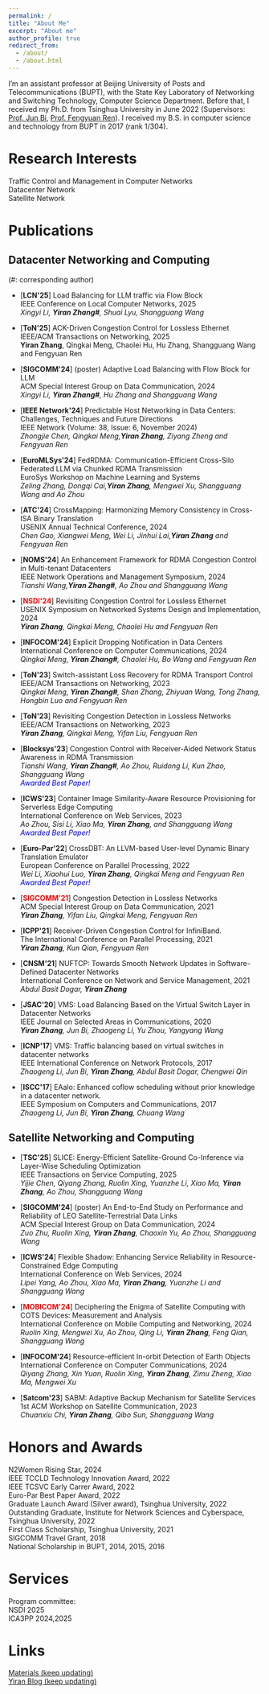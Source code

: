 ```yaml
---
permalink: /
title: "About Me"
excerpt: "About me"
author_profile: true
redirect_from: 
  - /about/
  - /about.html
---
```


I’m an assistant professor at Beijing University of Posts and Telecommunications (BUPT), with the State Key Laboratory of Networking and Switching Technology, Computer Science Department. Before that, I received my Ph.D. from Tsinghua University in June 2022 (Supervisors: [Prof. Jun Bi](https://www.tsinghua.edu.cn/info/1715/70637.htm), [Prof. Fengyuan Ren](https://www.cs.tsinghua.edu.cn/info/1126/3585.htm)). I received my B.S. in computer science and technology from BUPT in 2017 (rank 1/304).

Research Interests
======
Traffic Control and Management in Computer Networks  
Datacenter Network  
Satellite Network

# Publications 
## Datacenter Networking and Computing
 (#: corresponding author)  

 - [**LCN'25**] Load Balancing for LLM traffic via Flow Block    
   IEEE Conference on Local Computer Networks, 2025                   
   *Xingyi Li, **Yiran Zhang#**, Shuai Lyu, Shangguang Wang*
 
 
- [**ToN'25**] ACK-Driven Congestion Control for Lossless Ethernet    
   IEEE/ACM Transactions on Networking, 2025                   
   **Yiran Zhang**, Qingkai Meng, Chaolei Hu, Hu Zhang, Shangguang Wang and Fengyuan Ren
 
- [**SIGCOMM'24**] (poster) Adaptive Load Balancing with Flow Block for LLM    
   ACM Special Interest Group on Data Communication, 2024             
   *Xingyi Li, **Yiran Zhang#**, Hu Zhang and Shangguang Wang*

- [**IEEE Network'24**] Predictable Host Networking in Data Centers: Challenges, Techniques and Future Directions    
   IEEE Network (Volume: 38, Issue: 6, November 2024)             
   *Zhongjie Chen, Qingkai Meng,**Yiran Zhang**, Ziyang Zheng and Fengyuan Ren*

- [**EuroMLSys'24**] FedRDMA: Communication-Efficient Cross-Silo Federated LLM via Chunked RDMA Transmission     
  EuroSys Workshop on Machine Learning and Systems                 
   *Zeling Zhang, Dongqi Cai,**Yiran Zhang**, Mengwei Xu, Shangguang Wang and Ao Zhou*

- [**ATC'24**] CrossMapping: Harmonizing Memory Consistency in Cross-ISA Binary Translation    
   USENIX Annual Technical Conference, 2024             
   *Chen Gao, Xiangwei Meng, Wei Li, Jinhui Lai,**Yiran Zhang** and Fengyuan Ren*
  
- [**NOMS'24**] An Enhancement Framework for RDMA Congestion Control in Multi-tenant Datacenters    
   IEEE Network Operations and Management Symposium, 2024             
   *Tianshi Wang,**Yiran Zhang#**, Ao Zhou and Shangguang Wang*
  
- [**<font color=red>NSDI'24</font>**] Revisiting Congestion Control for Lossless Ethernet        
   USENIX Symposium on Networked Systems Design and Implementation, 2024       
   ***Yiran Zhang**, Qingkai Meng, Chaolei Hu and Fengyuan Ren*
  
- [**INFOCOM'24**] Explicit Dropping Notification in Data Centers    
   International Conference on Computer Communications, 2024      
   *Qingkai Meng, **Yiran Zhang#**, Chaolei Hu, Bo Wang and Fengyuan Ren*
  
- [**ToN'23**] Switch-assistant Loss Recovery for RDMA Transport Control            
   IEEE/ACM Transactions on Networking, 2023      
   *Qingkai Meng, **Yiran Zhang#**, Shan Zhang, Zhiyuan Wang, Tong Zhang, Hongbin Luo and Fengyuan Ren*
  
- [**ToN'23**] Revisiting Congestion Detection in Lossless Networks        
   IEEE/ACM Transactions on Networking, 2023     
   ***Yiran Zhang**, Qingkai Meng, Yifan Liu, Fengyuan Ren*
  
- [**Blocksys'23**] Congestion Control with Receiver-Aided Network Status Awareness in RDMA Transmission         
   *Tianshi Wang, **Yiran Zhang#**, Ao Zhou, Ruidong Li, Kun Zhao, Shangguang Wang*    
  *<font color=blue> Awarded Best Paper!</font>*
  
- [**ICWS'23**] Container Image Similarity-Aware Resource Provisioning for Serverless Edge Computing           
   International Conference on Web Services, 2023      
   *Ao Zhou, Sisi Li, Xiao Ma, **Yiran Zhang**, and Shangguang Wang*    
   *<font color=blue> Awarded Best Paper!</font>*
  
- [**Euro-Par'22**] CrossDBT: An LLVM-based User-level Dynamic Binary Translation Emulator       
    European Conference on Parallel Processing, 2022           
    *Wei Li, Xiaohui Luo, **Yiran Zhang**, Qingkai Meng and Fengyuan Ren*    
   *<font color=blue> Awarded Best Paper!</font>*     
     
- [**<font color=red>SIGCOMM'21</font>**] Congestion Detection in Lossless Networks      
    ACM Special Interest Group on Data Communication, 2021         
  ***Yiran Zhang**, Yifan Liu, Qingkai Meng, Fengyuan Ren*
  
- [**ICPP'21**] Receiver-Driven Congestion Control for InfiniBand.          
    The International Conference on Parallel Processing, 2021         
    ***Yiran Zhang**, Kun Qian, Fengyuan Ren*
  
- [**CNSM'21**] NUFTCP: Towards Smooth Network Updates in Software-Defined Datacenter Networks    
    International Conference on Network and Service Management, 2021        
    *Abdul Basit Dogar, **Yiran Zhang***
  
- [**JSAC'20**] VMS: Load Balancing Based on the Virtual Switch Layer in Datacenter Networks    
    IEEE Journal on Selected Areas in Communications, 2020         
    ***Yiran Zhang**, Jun Bi, Zhaogeng Li, Yu Zhou, Yangyang Wang*
  
- [**ICNP'17**] VMS: Traffic balancing based on virtual switches in datacenter networks     
    IEEE International Conference on Network Protocols, 2017       
    *Zhaogeng Li, Jun Bi, **Yiran Zhang**, Abdul Basit Dogar, Chengwei Qin*
  
- [**ISCC'17**] EAalo: Enhanced coflow scheduling without prior knowledge in a datacenter network.     
    IEEE Symposium on Computers and Communications, 2017           
    *Zhaogeng Li, Jun Bi, **Yiran Zhang**, Chuang Wang*
   
  
## Satellite Networking and Computing

- [**TSC'25**] SLICE: Energy-Efficient Satellite-Ground Co-Inference via Layer-Wise Scheduling Optimization    
   IEEE Transactions on Service Computing, 2025             
   *Yijie Chen, Qiyang Zhang, Ruolin Xing, Yuanzhe Li, Xiao Ma, **Yiran Zhang**, Ao Zhou, Shangguang Wang*


- [**SIGCOMM'24**] (poster) An End-to-End Study on Performance and Reliability of LEO Satellite-Terrestrial Data Links    
   ACM Special Interest Group on Data Communication, 2024             
   *Zuo Zhu, Ruolin Xing, **Yiran Zhang**, Chaoxin Yu, Ao Zhou, Shangguang Wang*
  
- [**ICWS'24**] Flexible Shadow: Enhancing Service Reliability in Resource-Constrained Edge Computing        
   International Conference on Web Services, 2024      
   *Lipei Yang, Ao Zhou, Xiao Ma, **Yiran Zhang**, Yuanzhe Li and Shangguang Wang*
  
- [**<font color=red>MOBICOM'24</font>**] Deciphering the Enigma of Satellite Computing with COTS Devices: Measurement and Analysis         
   International Conference on Mobile Computing and Networking, 2024        
   *Ruolin Xing, Mengwei Xu, Ao Zhou, Qing Li, **Yiran Zhang**, Feng Qian, Shangguang Wang*
  
- [**INFOCOM'24**] Resource-efficient In-orbit Detection of Earth Objects        
   International Conference on Computer Communications, 2024      
   *Qiyang Zhang, Xin Yuan, Ruolin Xing, **Yiran Zhang**, Zimu Zheng, Xiao Ma, Mengwei Xu*
  
- [**Satcom'23**] SABM: Adaptive Backup Mechanism for Satellite Services    
    1st ACM Workshop on Satellite Communication, 2023       
   *Chuanxiu Chi, **Yiran Zhang**, Qibo Sun, Shangguang Wang*
  


# Honors and Awards
N2Women Rising Star, 2024    
IEEE TCCLD Technology Innovation Award, 2022  
IEEE TCSVC Early Carrer Award, 2022  
Euro-Par Best Paper Award, 2022  
Graduate Launch Award (Silver award), Tsinghua University, 2022  
Outstanding Graduate, Institute for Network Sciences and Cyberspace, Tsinghua University, 2022  
First Class Scholarship, Tsinghua University, 2021  
SIGCOMM Travel Grant, 2018  
National Scholarship in BUPT, 2014, 2015, 2016 

# Services
Program committee:   
NSDI 2025   
ICA3PP 2024,2025



# Links
[Materials (keep updating)](https://yi-ran.github.io/2019/03/27/Useful-links/)  
[Yiran Blog (keep updating)](https://yi-ran.github.io/)  

